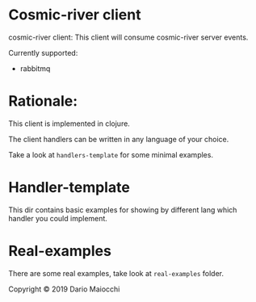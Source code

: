 # Cosmic-river client

cosmic-river client: This client will consume cosmic-river server events.

Currently supported:

- rabbitmq

# Rationale:

This client is implemented in clojure. 

The client handlers can be written in any language of your choice.

Take a look at `handlers-template` for some minimal examples.

# Handler-template

This dir contains basic examples for showing by different lang which handler you could implement.


# Real-examples

There are some real examples, take look at `real-examples` folder.

Copyright © 2019 Dario Maiocchi

